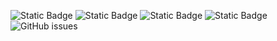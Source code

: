 ![Static Badge](https://img.shields.io/badge/blacklists-60-000000) ![Static Badge](https://img.shields.io/badge/blacklisted-2677559-cc0000) ![Static Badge](https://img.shields.io/badge/whitelisted-2245-00CC00) ![Static Badge](https://img.shields.io/badge/streaming_blacklist-28107-000000) ![GitHub issues](https://img.shields.io/github/issues/fabriziosalmi/blacklists)
